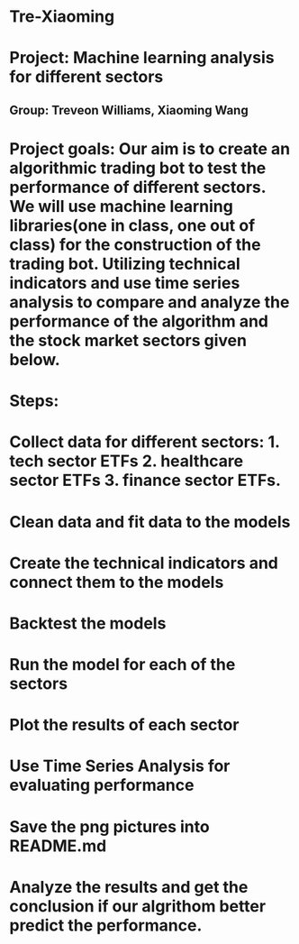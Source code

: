 # Tre-Xiaoming

# Project: Machine learning analysis for different sectors

## Group: Treveon Williams, Xiaoming Wang

# Project goals: Our aim is to create an algorithmic trading bot to test the performance of different sectors. We will use machine learning libraries(one in class, one out of class) for the construction of the trading bot. Utilizing technical indicators and use time series analysis to compare and analyze the performance of the algorithm and the stock market sectors given below. 

# Steps: 
# Collect data for different sectors: 1. tech sector ETFs 2. healthcare sector ETFs 3. finance sector ETFs. 
# Clean data and fit data to the models
# Create the technical indicators and connect them to the models 
# Backtest the models
# Run the model for each of the sectors
# Plot the results of each sector
# Use Time Series Analysis for evaluating performance
# Save the png pictures into README.md
# Analyze the results and get the conclusion if our algrithom better predict the performance.
